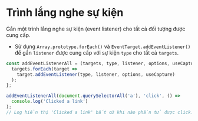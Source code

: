 # Trình lắng nghe sự kiện

Gắn một trình lắng nghe sự kiện (event listener) cho tất cả đối tượng được cung cấp.

- Sử dụng `Array.prototype.forEach()` và `EventTarget.addEventListener()` để gắn `listener` được cung cấp với sự kiện `type` cho tất cả `targets`.


```js
const addEventListenerAll = (targets, type, listener, options, useCapture) => {
  targets.forEach(target =>
    target.addEventListener(type, listener, options, useCapture)
  );
};
```

```js
addEventListenerAll(document.querySelectorAll('a'), 'click', () =>
  console.log('Clicked a link')
);
// Log hiển thị 'Clicked a link' bất cứ khi nào phần tử được click.
```

